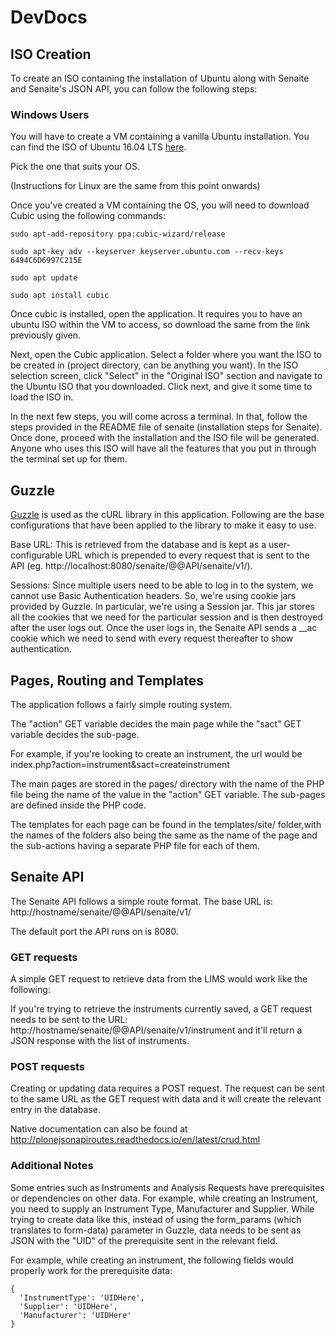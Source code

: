 # DevDocs

## ISO Creation

To create an ISO containing the installation of Ubuntu along with Senaite and Senaite's JSON API, you can follow the following steps:

### Windows Users

You will have to create a VM containing a vanilla Ubuntu installation. You can find the ISO of Ubuntu 16.04 LTS [here](https://www.ubuntu.com/download/alternative-downloads). 

Pick the one that suits your OS.

(Instructions for Linux are the same from this point onwards) 

Once you've created a VM containing the OS, you will need to download Cubic using the following commands:

```
sudo apt-add-repository ppa:cubic-wizard/release

sudo apt-key adv --keyserver keyserver.ubuntu.com --recv-keys 6494C6D6997C215E

sudo apt update

sudo apt install cubic 

```

Once cubic is installed, open the application. It requires you to have an ubuntu ISO within the VM to access, so download the same from the link previously given. 

Next, open the Cubic application. Select a folder where you want the ISO to be created in (project directory, can be anything you want). In the ISO selection screen, click "Select" in the "Original ISO" section and navigate to the Ubuntu ISO that you downloaded.
Click next, and give it some time to load the ISO in.

In the next few steps, you will come across a terminal. In that, follow the steps provided in the README file of senaite (installation steps for Senaite). Once done, proceed with the installation and the ISO file will be generated. Anyone who uses this ISO will have all the features that you put in through the terminal set up for them.


## Guzzle

[Guzzle](http://guzzlephp.org) is used as the cURL library in this application. Following are the base configurations that have been applied to the library to make it easy to use.

Base URL: This is retrieved from the database and is kept as a user-configurable URL which is prepended to every request that is sent to the API (eg. http://localhost:8080/senaite/@@API/senaite/v1/).

Sessions: Since multiple users need to be able to log in to the system, we cannot use Basic Authentication headers. So, we're using cookie jars provided by Guzzle. In particular, we're using a Session jar. This jar stores all the cookies that we need for the particular session and is then destroyed after the user logs out. Once the user logs in, the Senaite API sends a __ac cookie which we need to send with every request thereafter to show authentication.


## Pages, Routing and Templates

The application follows a fairly simple routing system.

The "action" GET variable decides the main page while the "sact" GET variable decides the sub-page.

For example, if you're looking to create an instrument, the url would be index.php?action=instrument&sact=createinstrument

The main pages are stored in the pages/ directory with the name of the PHP file being the name of the value in the "action" GET variable. The sub-pages are defined inside the PHP code.

The templates for each page can be found in the templates/site/ folder,with the names of the folders also being the same as the name of the page and the sub-actions having a separate PHP file for each of them.

## Senaite API

The Senaite API follows a simple route format. The base URL is: 
http://hostname/senaite/@@API/senaite/v1/

The default port the API runs on is 8080.

### GET requests

A simple GET request to retrieve data from the LIMS would work like the following:

If you're trying to retrieve the instruments currently saved, a GET request needs to be sent to the URL:
http://hostname/senaite/@@API/senaite/v1/instrument
and it'll return a JSON response with the list of instruments.

### POST requests

Creating or updating data requires a POST request. The request can be sent to the same URL as the GET request with data and it will create the relevant entry in the database.

Native documentation can also be found at http://plonejsonapiroutes.readthedocs.io/en/latest/crud.html

### Additional Notes

Some entries such as Instruments and Analysis Requests have prerequisites or dependencies on other data. For example, while creating an Instrument, you need to supply an Instrument Type, Manufacturer and Supplier. While trying to create data like this, instead of using the form_params (which translates to form-data) parameter in Guzzle, data needs to be sent as JSON with the "UID" of the prerequisite sent in the relevant field.

For example, while creating an instrument, the following fields would properly work for the prerequisite data: 
```
{
  'InstrumentType': 'UIDHere',
  'Supplier': 'UIDHere',
  'Manufacturer': 'UIDHere'
}
```